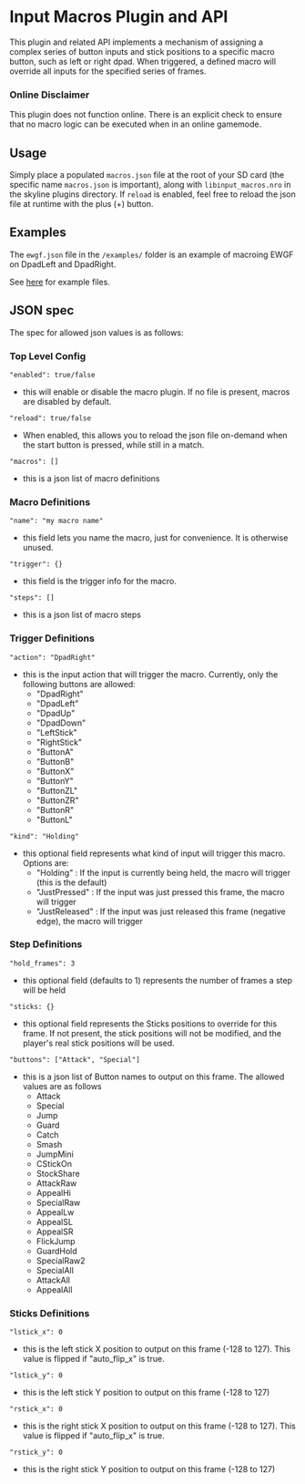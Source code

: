 # Input Macros Plugin and API
This plugin and related API implements a mechanism of assigning a complex series of button inputs and stick positions to a specific macro button, such as left or right dpad. When triggered, a defined macro will override all inputs for the specified series of frames. 

### Online Disclaimer
This plugin does not function online. There is an explicit check to ensure that no macro logic can be executed when in an online gamemode.

## Usage
Simply place a populated `macros.json` file at the root of your SD card (the specific name `macros.json` is important), along with `libinput_macros.nro` in the skyline plugins directory. If `reload` is enabled, feel free to reload the json file at runtime with the plus (+) button.

## Examples
The `ewgf.json` file in the `/examples/` folder is an example of macroing EWGF on DpadLeft and DpadRight.

See [here](https://github.com/techyCoder81/input-macros/tree/master/examples) for example files.

## JSON spec
The spec for allowed json values is as follows:
### Top Level Config
`"enabled": true/false`
- this will enable or disable the macro plugin. If no file is present, macros are disabled by default.

`"reload": true/false`
- When enabled, this allows you to reload the json file on-demand when the start button is pressed, while still in a match.

`"macros": []`
- this is a json list of macro definitions


### Macro Definitions
`"name": "my macro name"`
- this field lets you name the macro, just for convenience. It is otherwise unused.

`"trigger": {}`
- this field is the trigger info for the macro.

`"steps": []`
- this is a json list of macro steps


### Trigger Definitions
`"action": "DpadRight"`
- this is the input action that will trigger the macro. Currently, only the following buttons are allowed:
    - "DpadRight"
    - "DpadLeft"
    - "DpadUp"
    - "DpadDown"
    - "LeftStick"
    - "RightStick"
    - "ButtonA"
    - "ButtonB"
    - "ButtonX"
    - "ButtonY"
    - "ButtonZL"
    - "ButtonZR"
    - "ButtonR"
    - "ButtonL"

`"kind": "Holding"`
- this optional field represents what kind of input will trigger this macro. Options are:
    - "Holding" : If the input is currently being held, the macro will trigger (this is the default)
    - "JustPressed" : If the input was just pressed this frame, the macro will trigger
    - "JustReleased" : If the input was just released this frame (negative edge), the macro will trigger


### Step Definitions

`"hold_frames": 3`
- this optional field (defaults to 1) represents the number of frames a step will be held

`"sticks: {}`
- this optional field represents the Sticks positions to override for this frame. If not present, the stick positions will not be modified, and the player's real stick positions will be used.

`"buttons": ["Attack", "Special"]`
- this is a json list of Button names to output on this frame. The allowed values are as follows
    - Attack
    - Special
    - Jump
    - Guard
    - Catch
    - Smash
    - JumpMini
    - CStickOn
    - StockShare
    - AttackRaw
    - AppealHi
    - SpecialRaw
    - AppealLw
    - AppealSL
    - AppealSR
    - FlickJump
    - GuardHold
    - SpecialRaw2
    - SpecialAll
    - AttackAll
    - AppealAll


### Sticks Definitions
`"lstick_x": 0`
- this is the left stick X position to output on this frame (-128 to 127). This value is flipped if "auto_flip_x" is true.

`"lstick_y": 0`
- this is the left stick Y position to output on this frame (-128 to 127)

`"rstick_x": 0`
- this is the right stick X position to output on this frame (-128 to 127). This value is flipped if "auto_flip_x" is true.

`"rstick_y": 0`
- this is the right stick Y position to output on this frame (-128 to 127)
